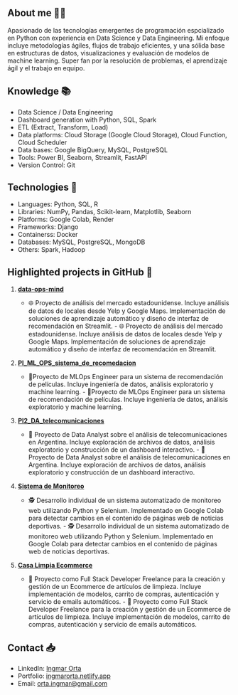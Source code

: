 ## About me 👩‍💻

Apasionado de las tecnologías emergentes de programación espcializado en Python con experiencia en Data Science y Data Engineering. Mi enfoque incluye metodologías ágiles, flujos de trabajo eficientes, y una sólida base en estructuras de datos, visualizaciones y evaluación de modelos de machine learning. Super fan por la resolución de problemas, el aprendizaje ágil y el trabajo en equipo.

## Knowledge 📚
- Data Science / Data Engineering
- Dashboard generation with Python, SQL, Spark
- ETL (Extract, Transform, Load)
- Data platforms: Cloud Storage (Google Cloud Storage),  Cloud Function, Cloud Scheduler
- Data bases: Google BigQuery, MySQL, PostgreSQL	
- Tools: Power BI, Seaborn, Streamlit, FastAPI	
- Version Control: Git	


## Technologies 🧰	
- Languages: Python, SQL, R
- Libraries: NumPy, Pandas, Scikit-learn, Matplotlib, Seaborn	
- Platforms: Google Colab, Render
- Frameworks: Django	
- Containerss: Docker	
- Databases: MySQL, PostgreSQL, MongoDB	
- Others: Spark, Hadoop

## Highlighted projects in GitHub 🌟
1. [**data-ops-mind**](https://github.com/Grayfox9/data-ops-mind.git)	
  	  
   - 🌐 Proyecto de análisis del mercado estadounidense. Incluye análisis de datos de locales desde Yelp y Google Maps. Implementación de soluciones de aprendizaje automático y diseño de interfaz de recomendación en Streamlit.	   - 🌐 Proyecto de análisis del mercado estadounidense. Incluye análisis de datos de locales desde Yelp y Google Maps. Implementación de soluciones de aprendizaje automático y diseño de interfaz de recomendación en Streamlit.

2. [**PI_ML_OPS_sistema_de_recomedacion**](https://github.com/Grayfox9/PI_ML_OPS_sistema_de_recomedacion)	
   	   
   - 🎥Proyecto de MLOps Engineer para un sistema de recomendación de películas. Incluye ingeniería de datos, análisis exploratorio y machine learning.	   - 🎥Proyecto de MLOps Engineer para un sistema de recomendación de películas. Incluye ingeniería de datos, análisis exploratorio y machine learning.

3. [**PI2_DA_telecomunicaciones**](https://github.com/Grayfox9/PI2_DA_telecomunicaciones)	

   - 📡 Proyecto de Data Analyst sobre el análisis de telecomunicaciones en Argentina. Incluye exploración de archivos de datos, análisis exploratorio y construcción de un dashboard interactivo.	   - 📡 Proyecto de Data Analyst sobre el análisis de telecomunicaciones en Argentina. Incluye exploración de archivos de datos, análisis exploratorio y construcción de un dashboard interactivo.

5. [**Sistema de Monitoreo**](https://github.com/Grayfox9/Sistema-Monitoreo)
  	  
   - 🕵️ Desarrollo individual de un sistema automatizado de monitoreo web utilizando Python y Selenium. Implementado en Google Colab para detectar cambios en el contenido de páginas web de noticias deportivas.	   - 🕵️ Desarrollo individual de un sistema automatizado de monitoreo web utilizando Python y Selenium. Implementado en Google Colab para detectar cambios en el contenido de páginas web de noticias deportivas.

6. [**Casa Limpia Ecommerce**](https://github.com/Grayfox9/Casa-Limpia-Ecommerce)
   	   
   - 🛒 Proyecto como Full Stack Developer Freelance para la creación y gestión de un Ecommerce de artículos de limpieza. Incluye implementación de modelos, carrito de compras, autenticación y servicio de emails automáticos.	   - 🛒 Proyecto como Full Stack Developer Freelance para la creación y gestión de un Ecommerce de artículos de limpieza. Incluye implementación de modelos, carrito de compras, autenticación y servicio de emails automáticos.

## Contact 📥
- LinkedIn: [Ingmar Orta](https://www.linkedin.com/in/Ingmarorta/)
- Portfolio: [ingmarorta.netlify.app](https://ingmarorta.netlify.app)
- Email: orta.ingmar@gmail.com
